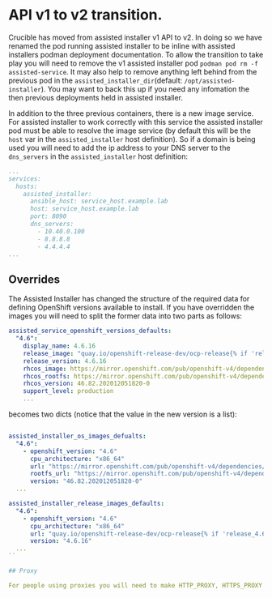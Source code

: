 # API v1 to v2 transition. 

Crucible has moved from assisted installer v1 API to v2. 
In doing so we have renamed the pod running assisted installer to be inline with assisted installers podman deployment documentation. 
To allow the transition to take play you will need to remove the v1 assisted installer pod `podman pod rm -f assisted-service`. 
It may also help to remove anything left behind from the previous pod in the `assisted_installer_dir`(default: `/opt/assisted-installer`). 
You may want to back this up if you need any infomation the then previous deployments held in assisted installer.

In addition to the three previous containers, there is a new image service. 
For assisted installer to work correctly with this service the assisted installer pod must be able to resolve the image service (by default this will be the `host` var in the `assisted_installer` host definition). So if a domain is being used you will need to add the ip address to your DNS server to the `dns_servers` in the `assisted_installer` host definition:

```yaml
...
services:
  hosts:
    assisted_installer:
      ansible_host: service_host.example.lab
      host: service_host.example.lab
      port: 8090 
      dns_servers:
        - 10.40.0.100
        - 8.8.8.8
        - 4.4.4.4
...
```

## Overrides

The Assisted Installer has changed the structure of the required data for defining OpenShift versions available to install. If you have overridden the images you will need to split the former data into two parts as follows:
```yaml
assisted_service_openshift_versions_defaults:
  "4.6":
    display_name: 4.6.16
    release_image: "quay.io/openshift-release-dev/ocp-release{% if 'release_4.6' in image_hashes %}@{{ image_hashes['release_4.6'] }}{% else %}:4.6.17-x86_64{% endif %}"
    release_version: 4.6.16
    rhcos_image: https://mirror.openshift.com/pub/openshift-v4/dependencies/rhcos/4.6/4.6.8/rhcos-4.6.8-x86_64-live.x86_64.iso
    rhcos_rootfs: https://mirror.openshift.com/pub/openshift-v4/dependencies/rhcos/4.6/4.6.8/rhcos-live-rootfs.x86_64.img
    rhcos_version: 46.82.202012051820-0
    support_level: production
    ...
```

becomes two dicts (notice that the value in the new version is a list):

```yaml

assisted_installer_os_images_defualts:
  "4.6":
    - openshift_version: "4.6"
      cpu_architecture: "x86_64"
      url: "https://mirror.openshift.com/pub/openshift-v4/dependencies/rhcos/4.6/4.6.8/rhcos-4.6.8-x86_64-live.x86_64.iso"
      rootfs_url: "https://mirror.openshift.com/pub/openshift-v4/dependencies/rhcos/4.6/4.6.8/rhcos-live-rootfs.x86_64.img"
      version: "46.82.202012051820-0"
  ...

assisted_installer_release_images_defaults: 
  "4.6":
    - openshift_version: "4.6"
      cpu_architecture: "x86_64"
      url: "quay.io/openshift-release-dev/ocp-release{% if 'release_4.6' in image_hashes %}@{{ image_hashes['release_4.6'] }}{% else %}:4.6.16-x86_64{% endif %}"
      version: "4.6.16"
  ...
``

## Proxy

For people using proxies you will need to make HTTP_PROXY, HTTPS_PROXY and NO_PROXY all lower case. 
